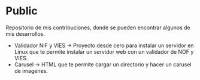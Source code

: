 # Public
Repositorio de mis contribuciones, donde se pueden encontrar algunos de mis desarrollos.
- Validador NIF y VIES -> Proyecto desde cero para instalar un servidor en Linux que te permite instalar un servidor web con un validador de NOF y VIES.
- Carusel -> HTML que te permite cargar un directorio y hacer un carusel de imagenes.
